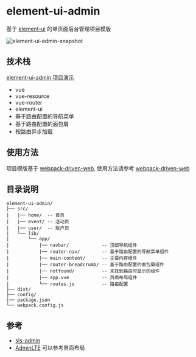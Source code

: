 # element-ui-admin

基于 [element-ui](https://github.com/ElemeFE/element) 的单页面后台管理项目模版

![element-ui-admin-snapshot](http://ww3.sinaimg.cn/large/0060lm7Tgy1fe509itqdjj318e0m3wfc.jpg)

## 技术栈

[element-ui-admin 项目演示](http://rawgit.com/appbone/element-ui-admin/master/dist/index.html)

* vue
* vue-resource
* vue-router
* element-ui
* 基于路由配置的导航菜单
* 基于路由配置的面包屑
* 按路由异步加载

## 使用方法

项目模版基于 [webpack-driven-web](https://github.com/appbone/webpack-driven-web), 使用方法请参考 [webpack-driven-web](https://github.com/appbone/webpack-driven-web#使用方法)

## 目录说明

```
element-ui-admin/
├── src/
|   |── home/  -- 首页
|   |── event/ -- 活动页
|   |── user/  -- 账户页
|   └── lib/
|       └── app/
|           |── navbar/            -- 顶部导航组件
|           |── router-nav/        -- 基于路由配置的导航菜单组件
|           |── main-content/      -- 主要内容组件
|           |── router-breadcrumb/ -- 基于路由配置的面包屑组件
|           |── notfound/          -- 未找到路由时显示的组件
|           |── app.vue            -- 页面布局组件
|           └── routes.js          -- 路由配置
├── dist/
├── config/
|── package.json
└── webpack.config.js
```

## 参考

* [sls-admin](https://github.com/sailengsi/sls-admin)
* [AdminLTE](https://github.com/almasaeed2010/AdminLTE) 可以参考界面布局